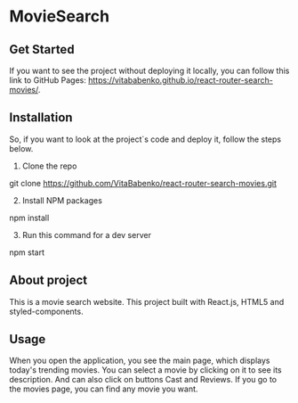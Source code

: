 # MovieSearch

## Get Started

If you want to see the project without deploying it locally, you can follow this link to GitHub Pages:
https://vitababenko.github.io/react-router-search-movies/.

## Installation

So, if you want to look at the project`s code and deploy it, follow the steps below.

1. Clone the repo

git clone https://github.com/VitaBabenko/react-router-search-movies.git

2. Install NPM packages

npm install

3. Run this command for a dev server

npm start

## About project

This is a movie search website. This project built with React.js, HTML5 and styled-components.

## Usage

When you open the application, you see the main page, which displays today's trending movies.
You can select a movie by clicking on it to see its description. And can also click on buttons Cast and Reviews.
If you go to the movies page, you can find any movie you want.
